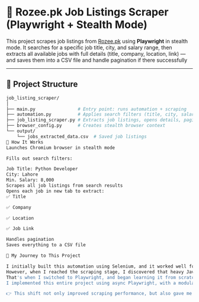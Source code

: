 # 🧠 Rozee.pk Job Listings Scraper (Playwright + Stealth Mode)

This project scrapes job listings from [Rozee.pk](https://www.rozee.pk) using **Playwright** in stealth mode.
It searches for a specific job title, city, and salary range, then extracts all available jobs with full details (title, company, location, link) — and saves them into a CSV file 
and handle pagination if there successfully

---

## 📂 Project Structure

```bash
job_listing_scraper/
│
├── main.py                # Entry point: runs automation + scraping
├── automation.py          # Applies search filters (title, city, salary)
├── job_listing_scraper.py # Extracts job listings, opens details, paginates,and save to csv
├── browser_config.py      # Creates stealth browser context
└── output/
    └── jobs_extracted_data.csv  # Saved job listings
🚀 How It Works
Launches Chromium browser in stealth mode

Fills out search filters:

Job Title: Python Developer
City: Lahore
Min. Salary: 8,000
Scrapes all job listings from search results
Opens each job in new tab to extract:
✅ Title

✅ Company

✅ Location

✅ Job Link

Handles pagination
Saves everything to a CSV file

🧭 My Journey to This Project

I initially built this automation using Selenium, and it worked well for basic interactions.
However, when I reached the scraping stage, I discovered that heavy JavaScript rendering on Rozee.pk required a more advanced tool.
That's when I switched to Playwright, and began learning it from scratch — exploring everything from sync vs async models to stealth techniques for bypassing bot detection.
I implemented this entire project using async Playwright, with a modular and scalable architecture.

👉 This shift not only improved scraping performance, but also gave me deeper insight into real-world automation and scraping challenges.
